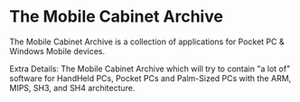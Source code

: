 # The Mobile Cabinet Archive
The Mobile Cabinet Archive is a collection of applications for Pocket PC &amp; Windows Mobile devices.

Extra Details:
The Mobile Cabinet Archive which will try to contain "a lot of" software for HandHeld PCs, Pocket PCs and Palm-Sized PCs with the ARM, MIPS, SH3, and SH4 architecture.
